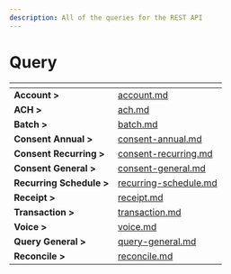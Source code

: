 ```yaml
---
description: All of the queries for the REST API
---
```


# Query

<table data-card-size="large" data-view="cards"><thead><tr><th></th><th data-card-target data-type="content-ref"></th></tr></thead><tbody><tr><td><strong>Account ></strong></td><td><a href="account.md">account.md</a></td></tr><tr><td><strong>ACH ></strong></td><td><a href="ach.md">ach.md</a></td></tr><tr><td><strong>Batch ></strong></td><td><a href="batch.md">batch.md</a></td></tr><tr><td><strong>Consent Annual ></strong></td><td><a href="consent-annual.md">consent-annual.md</a></td></tr><tr><td><strong>Consent Recurring ></strong></td><td><a href="consent-recurring.md">consent-recurring.md</a></td></tr><tr><td><strong>Consent General ></strong></td><td><a href="consent-general.md">consent-general.md</a></td></tr><tr><td><strong>Recurring Schedule ></strong></td><td><a href="recurring-schedule.md">recurring-schedule.md</a></td></tr><tr><td><strong>Receipt ></strong></td><td><a href="receipt.md">receipt.md</a></td></tr><tr><td><strong>Transaction ></strong></td><td><a href="transaction.md">transaction.md</a></td></tr><tr><td><strong>Voice ></strong></td><td><a href="voice.md">voice.md</a></td></tr><tr><td><strong>Query General ></strong></td><td><a href="query-general.md">query-general.md</a></td></tr><tr><td><strong>Reconcile ></strong></td><td><a href="reconcile.md">reconcile.md</a></td></tr></tbody></table>





















